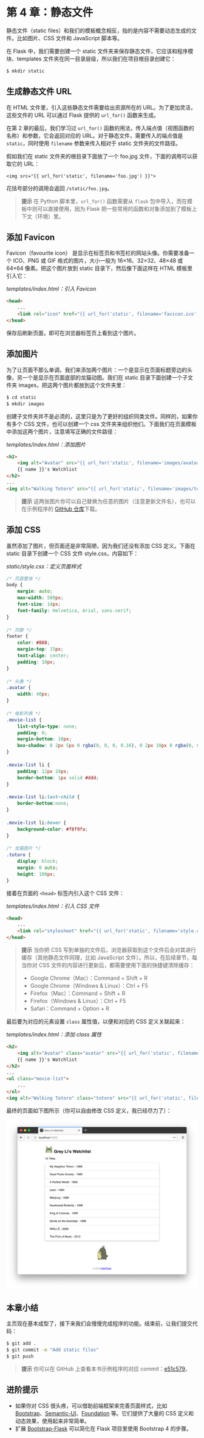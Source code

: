 # 第 4 章：静态文件

静态文件（static files）和我们的模板概念相反，指的是内容不需要动态生成的文件。比如图片、CSS 文件和 JavaScript 脚本等。

在 Flask 中，我们需要创建一个 static 文件夹来保存静态文件，它应该和程序模块、templates 文件夹在同一目录层级，所以我们在项目根目录创建它：

```bash
$ mkdir static
```

## 生成静态文件 URL

在 HTML 文件里，引入这些静态文件需要给出资源所在的 URL。为了更加灵活，这些文件的 URL 可以通过 Flask 提供的 `url_for()` 函数来生成。

在第 2 章的最后，我们学习过 `url_for()` 函数的用法，传入端点值（视图函数的名称）和参数，它会返回对应的 URL。对于静态文件，需要传入的端点值是 `static`，同时使用 `filename` 参数来传入相对于 static 文件夹的文件路径。

假如我们在 static 文件夹的根目录下面放了一个 foo.jpg 文件，下面的调用可以获取它的 URL：

```jinja2
<img src="{{ url_for('static', filename='foo.jpg') }}">
```

花括号部分的调用会返回 `/static/foo.jpg`。

> **提示** 在 Python 脚本里，`url_for()` 函数需要从 `flask` 包中导入，而在模板中则可以直接使用，因为 Flask 把一些常用的函数和对象添加到了模板上下文（环境）里。

## 添加 Favicon

Favicon（favourite icon） 是显示在标签页和书签栏的网站头像。你需要准备一个 ICO、PNG 或 GIF 格式的图片，大小一般为 16×16、32×32、48×48 或 64×64 像素。把这个图片放到 static 目录下，然后像下面这样在 HTML 模板里引入它：

*templates/index.html：引入 Favicon*

```html
<head>
    ...
    <link rel="icon" href="{{ url_for('static', filename='favicon.ico') }}">
</head>
```

保存后刷新页面，即可在浏览器标签页上看到这个图片。

## 添加图片

为了让页面不那么单调，我们来添加两个图片：一个是显示在页面标题旁边的头像，另一个是显示在页面底部的龙猫动图。我们在 static 目录下面创建一个子文件夹 images，把这两个图片都放到这个文件夹里：

```bash
$ cd static
$ mkdir images
```

创建子文件夹并不是必须的，这里只是为了更好的组织同类文件。同样的，如果你有多个 CSS 文件，也可以创建一个 css 文件夹来组织他们。下面我们在页面模板中添加这两个图片，注意填写正确的文件路径：

*templates/index.html：添加图片*

```html
<h2>
    <img alt="Avatar" src="{{ url_for('static', filename='images/avatar.png') }}">
    {{ name }}'s Watchlist
</h2>
...
<img alt="Walking Totoro" src="{{ url_for('static', filename='images/totoro.gif') }}">
```

> **提示** 这两张图片你可以自己替换为任意的图片（注意更新文件名），也可以在示例程序的 [GitHub 仓库](https://github.com/greyli/watchlist/tree/master/watchlist/static/images)下载。

## 添加 CSS

虽然添加了图片，但页面还是非常简陋，因为我们还没有添加 CSS 定义。下面在 static 目录下创建一个 CSS 文件 style.css，内容如下：

*static/style.css：定义页面样式*

```css
/* 页面整体 */
body {
    margin: auto;
    max-width: 580px;
    font-size: 14px;
    font-family: Helvetica, Arial, sans-serif;
}

/* 页脚 */
footer {
    color: #888;
    margin-top: 15px;
    text-align: center;
    padding: 10px;
}

/* 头像 */
.avatar {
    width: 40px;
}

/* 电影列表 */
.movie-list {
    list-style-type: none;
    padding: 0;
    margin-bottom: 10px;
    box-shadow: 0 2px 5px 0 rgba(0, 0, 0, 0.16), 0 2px 10px 0 rgba(0, 0, 0, 0.12);
}

.movie-list li {
    padding: 12px 24px;
    border-bottom: 1px solid #ddd;
}

.movie-list li:last-child {
    border-bottom:none;
}

.movie-list li:hover {
    background-color: #f8f9fa;
}

/* 龙猫图片 */
.totoro {
    display: block;
    margin: 0 auto;
    height: 100px;
}
```

接着在页面的 `<head>` 标签内引入这个 CSS 文件：

*templates/index.html：引入 CSS 文件*

```html
<head>
    ...
    <link rel="stylesheet" href="{{ url_for('static', filename='style.css') }}" type="text/css">
</head>
```

> **提示** 当你把 CSS 写到单独的文件后，浏览器获取到这个文件后会对其进行缓存（其他静态文件同理，比如 JavaScript 文件）。所以，在后续章节，每当你对 CSS 文件的内容进行更新后，都需要使用下面的快捷键清除缓存：
>
> - Google Chrome（Mac）：Command + Shift + R
> - Google Chrome（Windows & Linux）：Ctrl + F5
> - Firefox（Mac）：Command + Shift + R
> - Firefox（Windows & Linux）：Ctrl + F5
> - Safari：Command + Option + R

最后要为对应的元素设置 `class` 属性值，以便和对应的 CSS 定义关联起来：

*templates/index.html：添加 class 属性*

```html
<h2>
    <img alt="Avatar" class="avatar" src="{{ url_for('static', filename='images/avatar.png') }}">
    {{ name }}'s Watchlist
</h2>
...
<ul class="movie-list">
    ...
</ul>
<img alt="Walking Totoro" class="totoro" src="{{ url_for('static', filename='images/totoro.gif') }}">
```

最终的页面如下图所示（你可以自由修改 CSS 定义，我已经尽力了）：

![使用了静态文件的主页](images/4-1.png)

## 本章小结

主页现在基本成型了，接下来我们会慢慢完成程序的功能。结束前，让我们提交代码：

```bash
$ git add .
$ git commit -m "Add static files"
$ git push
```

> **提示** 你可以在 GitHub 上查看本书示例程序的对应 commit：[e51c579](https://github.com/greyli/watchlist/commit/e51c579735ae837824f10af5c1b7d454014d3c59)。

## 进阶提示

* 如果你对 CSS 很头疼，可以借助前端框架来完善页面样式，比如 [Bootstrap](https://getbootstrap.com/)、[Semantic-UI](http://semantic-ui.com/)、[Foundation](https://foundation.zurb.com/) 等。它们提供了大量的 CSS 定义和动态效果，使用起来非常简单。
* 扩展 [Bootstrap-Flask](https://github.com/greyli/bootstrap-flask) 可以简化在 Flask 项目里使用 Bootstrap 4 的步骤。
